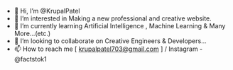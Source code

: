 - 👋 Hi, I’m @KrupalPatel
- 👀 I’m interested in Making a new professional and creative website.
- 🌱 I’m currently learning Artificial Intelligence , Machine Learning & Many More...(etc.)
- 💞️ I’m looking to collaborate on Creative Engineers & Developers... 
- 📫 How to reach me [ krupalpatel703@gmail.com ] / Instagram - @factstok1

<!---
KrupalPatel2109/KrupalPatel2109 is a ✨ special ✨ repository because its `README.md` (this file) appears on your GitHub profile.
You can click the Preview link to take a look at your changes.
--->
